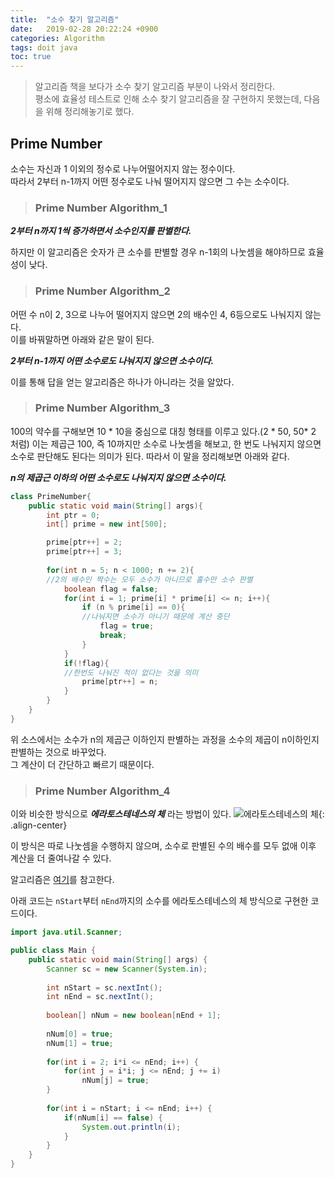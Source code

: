 ```yaml
---
title:  "소수 찾기 알고리즘"
date:   2019-02-28 20:22:24 +0900
categories: Algorithm
tags: doit java
toc: true
---
```


> 알고리즘 책을 보다가 소수 찾기 알고리즘 부분이 나와서 정리한다.  
> 평소에 효율성 테스트로 인해 소수 찾기 알고리즘을 잘 구현하지 못했는데, 다음을 위해 정리해놓기로 했다. 

## Prime Number

소수는 자신과 1 이외의 정수로 나누어떨어지지 않는 정수이다.  
따라서 2부터 n-1까지 어떤 정수로도 나눠 떨어지지 않으면 그 수는 소수이다.

> ### Prime Number Algorithm_1

**_2부터 n까지 1씩 증가하면서 소수인지를 판별한다._**  

하지만 이 알고리즘은 숫자가 큰 소수를 판별할 경우 n-1회의 나눗셈을 해야하므로 효율성이 낮다.

> ### Prime Number Algorithm_2

어떤 수 n이 2, 3으로 나누어 떨어지지 않으면 2의 배수인 4, 6등으로도 나눠지지 않는다.  
이를 바꿔말하면 아래와 같은 말이 된다. 
  
**_2부터 n-1까지 어떤 소수로도 나눠지지 않으면 소수이다._**  
  
이를 통해 답을 얻는 알고리즘은 하나가 아니라는 것을 알았다. 

> ### Prime Number Algorithm_3

100의 약수를 구해보면 10 * 10을 중심으로 대칭 형태를 이루고 있다.(2 * 50, 50* 2 처럼)
이는 제곱근 100, 즉 10까지만 소수로 나눗셈을 해보고, 한 번도 나눠지지 않으면 소수로 판단해도 된다는 의미가 된다. 따라서 이 말을 정리해보면 아래와 같다.

**_n의 제곱근 이하의 어떤 소수로도 나눠지지 않으면 소수이다._**  
  
```java
class PrimeNumber{
	public static void main(String[] args){
		int ptr = 0;
		int[] prime = new int[500];

		prime[ptr++] = 2; 
		prime[ptr++] = 3;
	
		for(int n = 5; n < 1000; n += 2){ 
		//2의 배수인 짝수는 모두 소수가 아니므로 홀수만 소수 판별
			boolean flag = false;
			for(int i = 1; prime[i] * prime[i] <= n; i++){
				if (n % prime[i] == 0){ 
				//나눠지면 소수가 아니기 때문에 계산 중단
					flag = true;
					break;
				}
			}
			if(!flag){ 
			//한번도 나눠진 적이 없다는 것을 의미
				prime[ptr++] = n;
			}
		}
	}
}
```

위 소스에서는 소수가 n의 제곱근 이하인지 판별하는 과정을 소수의 제곱이 n이하인지 판별하는 것으로 바꾸었다.  
그 계산이 더 간단하고 빠르기 때문이다.  

> ### Prime Number Algorithm_4

이와 비슷한 방식으로 _**에라토스테네스의 체**_ 라는 방법이 있다. 
![에라토스테네스의 체](https://upload.wikimedia.org/wikipedia/commons/b/b9/Sieve_of_Eratosthenes_animation.gif){: .align-center}  

이 방식은 따로 나눗셈을 수행하지 않으며, 소수로 판별된 수의 배수를 모두 없애 이후 계산을 더 줄여나갈 수 있다.

알고리즘은 [여기](https://ko.wikipedia.org/wiki/%EC%97%90%EB%9D%BC%ED%86%A0%EC%8A%A4%ED%85%8C%EB%84%A4%EC%8A%A4%EC%9D%98_%EC%B2%B4)를 참고한다.  
  
아래 코드는 `nStart`부터 `nEnd`까지의 소수를 에라토스테네스의 체 방식으로 구현한 코드이다.  
  
```java
import java.util.Scanner;

public class Main {
	public static void main(String[] args) {
		Scanner sc = new Scanner(System.in);
	
		int nStart = sc.nextInt();
		int nEnd = sc.nextInt();
		
		boolean[] nNum = new boolean[nEnd + 1];
		
		nNum[0] = true;
		nNum[1] = true;
		
		for(int i = 2; i*i <= nEnd; i++) {
			for(int j = i*i; j <= nEnd; j += i)
				nNum[j] = true;
		}
		
		for(int i = nStart; i <= nEnd; i++) {
			if(nNum[i] == false) {
				System.out.println(i);
			}
		}
	}
}
```